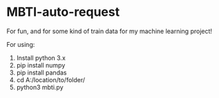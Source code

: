 # MBTI-auto-request
For fun, and for some kind of train data for my machine learning project!

For using:
1. Install python 3.x
2. pip install numpy
3. pip install pandas
4. cd A:/location/to/folder/
5. python3 mbti.py
